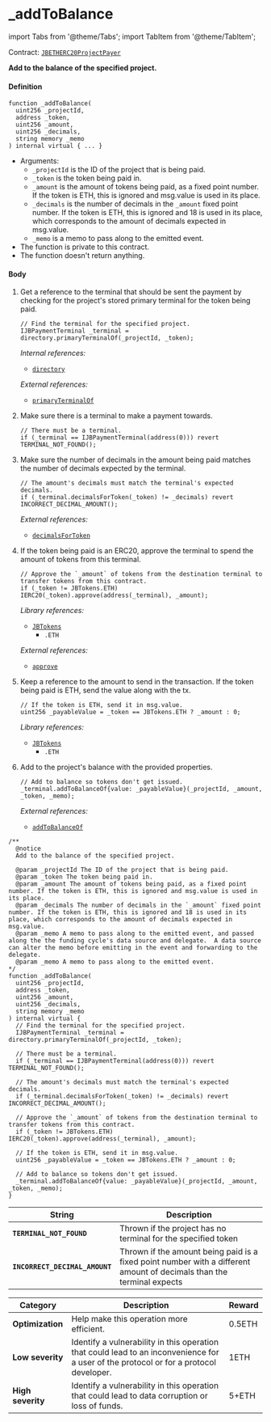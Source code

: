 # _addToBalance

import Tabs from '@theme/Tabs';
import TabItem from '@theme/TabItem';

Contract: [`JBETHERC20ProjectPayer`](/api/contracts/or-utilities/jbetherc20projectpayer/README.md)

<Tabs>
<TabItem value="Step by step" label="Step by step">

**Add to the balance of the specified project.**

#### Definition

```
function _addToBalance(
  uint256 _projectId,
  address _token,
  uint256 _amount,
  uint256 _decimals,
  string memory _memo
) internal virtual { ... }
```

* Arguments:
  * `_projectId` is the ID of the project that is being paid.
  * `_token` is the token being paid in.
  * `_amount` is the amount of tokens being paid, as a fixed point number. If the token is ETH, this is ignored and msg.value is used in its place.
  * `_decimals` is the number of decimals in the `_amount` fixed point number. If the token is ETH, this is ignored and 18 is used in its place, which corresponds to the amount of decimals expected in msg.value.
  * `_memo` is a memo to pass along to the emitted event.
* The function is private to this contract.
* The function doesn't return anything.

#### Body

1.  Get a reference to the terminal that should be sent the payment by checking for the project's stored primary terminal for the token being paid.  

    ```
    // Find the terminal for the specified project.
    IJBPaymentTerminal _terminal = directory.primaryTerminalOf(_projectId, _token);
    ```

    _Internal references:_

    * [`directory`](/api/contracts/or-utilities/jbetherc20projectpayer/properties/directory.md)

    _External references:_

    * [`primaryTerminalOf`](/api/contracts/jbdirectory/read/primaryterminalof.md)
2.  Make sure there is a terminal to make a payment towards.

    ```
    // There must be a terminal.
    if (_terminal == IJBPaymentTerminal(address(0))) revert TERMINAL_NOT_FOUND();
    ```

3.  Make sure the number of decimals in the amount being paid matches the number of decimals expected by the terminal.

    ```
    // The amount's decimals must match the terminal's expected decimals.
    if (_terminal.decimalsForToken(_token) != _decimals) revert INCORRECT_DECIMAL_AMOUNT();
    ```

    _External references:_

    * [`decimalsForToken`](/api/contracts/or-abstract/jbsingletokenpaymentterminal/read/decimalsfortoken.md)

4.  If the token being paid is an ERC20, approve the terminal to spend the amount of tokens from this terminal.

    ```
    // Approve the `_amount` of tokens from the destination terminal to transfer tokens from this contract.
    if (_token != JBTokens.ETH) IERC20(_token).approve(address(_terminal), _amount);
    ```

    _Library references:_

    * [`JBTokens`](/api/libraries/jbtokens.md)
      * `.ETH`

    _External references:_

    * [`approve`](https://docs.openzeppelin.com/contracts/4.x/api/token/erc20#IERC20-approve-address-uint256-)

5.  Keep a reference to the amount to send in the transaction. If the token being paid is ETH, send the value along with the tx.   

    ```solidity
    // If the token is ETH, send it in msg.value.
    uint256 _payableValue = _token == JBTokens.ETH ? _amount : 0;
    ```

    _Library references:_

    * [`JBTokens`](/api/libraries/jbtokens.md)
      * `.ETH`

5.  Add to the project's balance with the provided properties. 

    ```
    // Add to balance so tokens don't get issued.
    _terminal.addToBalanceOf{value: _payableValue}(_projectId, _amount, _token, _memo);
    ```

    _External references:_

    * [`addToBalanceOf`](/api/contracts/or-abstract/jbpayoutredemptionpaymentterminal/write/addtobalanceof.md)
    
</TabItem>

<TabItem value="Code" label="Code">

```
/** 
  @notice 
  Add to the balance of the specified project.

  @param _projectId The ID of the project that is being paid.
  @param _token The token being paid in.
  @param _amount The amount of tokens being paid, as a fixed point number. If the token is ETH, this is ignored and msg.value is used in its place.
  @param _decimals The number of decimals in the `_amount` fixed point number. If the token is ETH, this is ignored and 18 is used in its place, which corresponds to the amount of decimals expected in msg.value.
  @param _memo A memo to pass along to the emitted event, and passed along the the funding cycle's data source and delegate.  A data source can alter the memo before emitting in the event and forwarding to the delegate.
  @param _memo A memo to pass along to the emitted event.
*/
function _addToBalance(
  uint256 _projectId,
  address _token,
  uint256 _amount,
  uint256 _decimals,
  string memory _memo
) internal virtual {
  // Find the terminal for the specified project.
  IJBPaymentTerminal _terminal = directory.primaryTerminalOf(_projectId, _token);

  // There must be a terminal.
  if (_terminal == IJBPaymentTerminal(address(0))) revert TERMINAL_NOT_FOUND();

  // The amount's decimals must match the terminal's expected decimals.
  if (_terminal.decimalsForToken(_token) != _decimals) revert INCORRECT_DECIMAL_AMOUNT();

  // Approve the `_amount` of tokens from the destination terminal to transfer tokens from this contract.
  if (_token != JBTokens.ETH) IERC20(_token).approve(address(_terminal), _amount);

  // If the token is ETH, send it in msg.value.
  uint256 _payableValue = _token == JBTokens.ETH ? _amount : 0;

  // Add to balance so tokens don't get issued.
  _terminal.addToBalanceOf{value: _payableValue}(_projectId, _amount, _token, _memo);
}
```

</TabItem>

<TabItem value="Errors" label="Errors">

| String                                       | Description                                                                     |
| -------------------------------------------- | ------------------------------------------------------------------------------- |
| **`TERMINAL_NOT_FOUND`**    | Thrown if the project has no terminal for the specified token   |
| **`INCORRECT_DECIMAL_AMOUNT`**                     | Thrown if the amount being paid is a fixed point number with a different amount of decimals than the terminal expects  |

</TabItem>

<TabItem value="Bug bounty" label="Bug bounty">

| Category          | Description                                                                                                                            | Reward |
| ----------------- | -------------------------------------------------------------------------------------------------------------------------------------- | ------ |
| **Optimization**  | Help make this operation more efficient.                                                                                               | 0.5ETH |
| **Low severity**  | Identify a vulnerability in this operation that could lead to an inconvenience for a user of the protocol or for a protocol developer. | 1ETH   |
| **High severity** | Identify a vulnerability in this operation that could lead to data corruption or loss of funds.                                        | 5+ETH  |

</TabItem>
</Tabs>
